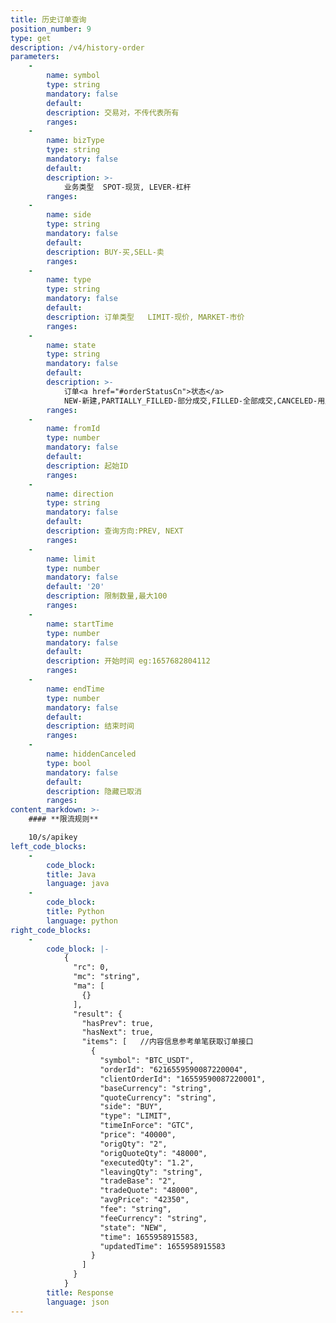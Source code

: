 ```yaml
---
title: 历史订单查询
position_number: 9
type: get
description: /v4/history-order
parameters:
    -
        name: symbol
        type: string
        mandatory: false
        default:
        description: 交易对，不传代表所有
        ranges:
    -
        name: bizType
        type: string
        mandatory: false
        default:
        description: >-
            业务类型  SPOT-现货, LEVER-杠杆
        ranges:
    -
        name: side
        type: string
        mandatory: false
        default:
        description: BUY-买,SELL-卖
        ranges:
    -
        name: type
        type: string
        mandatory: false
        default:
        description: 订单类型   LIMIT-现价, MARKET-市价
        ranges:
    -
        name: state
        type: string
        mandatory: false
        default:
        description: >-
            订单<a href="#orderStatusCn">状态</a>
            NEW-新建,PARTIALLY_FILLED-部分成交,FILLED-全部成交,CANCELED-用户撤单,REJECTED-下单失败,EXPIRED-过期(time_in_force撤单或溢价撤单)
        ranges:
    -
        name: fromId
        type: number
        mandatory: false
        default:
        description: 起始ID
        ranges:
    -
        name: direction
        type: string
        mandatory: false
        default:
        description: 查询方向:PREV, NEXT
        ranges:
    -
        name: limit
        type: number
        mandatory: false
        default: '20'
        description: 限制数量,最大100
        ranges:
    -
        name: startTime
        type: number
        mandatory: false
        default:
        description: 开始时间 eg:1657682804112
        ranges:
    -
        name: endTime
        type: number
        mandatory: false
        default:
        description: 结束时间
        ranges:
    -
        name: hiddenCanceled
        type: bool
        mandatory: false
        default:
        description: 隐藏已取消
        ranges:
content_markdown: >-
    #### **限流规则**

    10/s/apikey
left_code_blocks:
    -
        code_block:
        title: Java
        language: java
    -
        code_block:
        title: Python
        language: python
right_code_blocks:
    -
        code_block: |-
            {
              "rc": 0,
              "mc": "string",
              "ma": [
                {}
              ],
              "result": {
                "hasPrev": true,
                "hasNext": true,
                "items": [   //内容信息参考单笔获取订单接口
                  {
                    "symbol": "BTC_USDT",
                    "orderId": "6216559590087220004",
                    "clientOrderId": "16559590087220001",
                    "baseCurrency": "string",
                    "quoteCurrency": "string",
                    "side": "BUY",
                    "type": "LIMIT",
                    "timeInForce": "GTC",
                    "price": "40000",
                    "origQty": "2",
                    "origQuoteQty": "48000",
                    "executedQty": "1.2",
                    "leavingQty": "string",
                    "tradeBase": "2",
                    "tradeQuote": "48000",
                    "avgPrice": "42350",
                    "fee": "string",
                    "feeCurrency": "string",
                    "state": "NEW",
                    "time": 1655958915583,
                    "updatedTime": 1655958915583
                  }
                ]
              }
            }
        title: Response
        language: json
---
```

